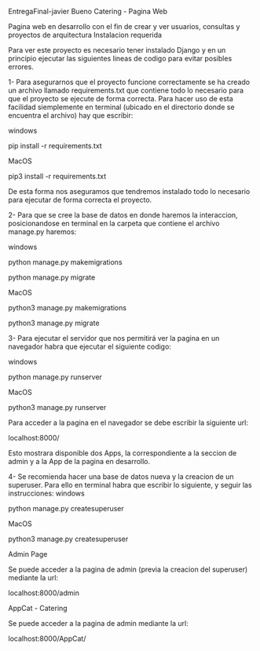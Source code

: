 EntregaFinal-javier Bueno
Catering - Pagina Web

Pagina web en desarrollo con el fin de crear y ver usuarios, consultas y proyectos de arquitectura
Instalacion requerida

Para ver este proyecto es necesario tener instalado Django y en un principio ejecutar las siguientes lineas de codigo para evitar posibles errores.

1- Para asegurarnos que el proyecto funcione correctamente se ha creado un archivo llamado requirements.txt que contiene todo lo necesario para que el proyecto se ejecute de forma correcta. Para hacer uso de esta facilidad siemplemente en terminal (ubicado en el directorio donde se encuentra el archivo) hay que escribir:

windows

  pip install -r requirements.txt

MacOS

  pip3 install -r requirements.txt

De esta forma nos aseguramos que tendremos instalado todo lo necesario para ejecutar de forma correcta el proyecto.

2- Para que se cree la base de datos en donde haremos la interaccion, posicionandose en terminal en la carpeta que contiene el archivo manage.py haremos:

windows

  python manage.py makemigrations 

  python manage.py migrate 

MacOS

  python3 manage.py makemigrations 

  python3 manage.py migrate 

3- Para ejecutar el servidor que nos permitirá ver la pagina en un navegador habra que ejecutar el siguiente codigo:

windows

  python manage.py runserver 

MacOS

  python3 manage.py runserver

Para acceder a la pagina en el navegador se debe escribir la siguiente url:

  localhost:8000/ 

Esto mostrara disponible dos Apps, la correspondiente a la seccion de admin y a la App de la pagina en desarrollo.

4- Se recomienda hacer una base de datos nueva y la creacion de un superuser. Para ello en terminal habra que escribir lo siguiente, y seguir las instrucciones: windows

  python manage.py createsuperuser 

MacOS

  python3 manage.py createsuperuser

Admin Page

Se puede acceder a la pagina de admin (previa la creacion del superuser) mediante la url:

  localhost:8000/admin

AppCat - Catering

Se puede acceder a la pagina de admin mediante la url:

  localhost:8000/AppCat/

